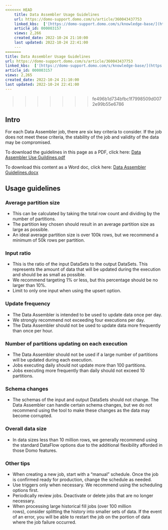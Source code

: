 ```yaml
---
<<<<<<< HEAD
    title: Data Assembler Usage Guidelines
    url: https://domo-support.domo.com/s/article/360043437753
    linked_kbs:  ['[https://domo-support.domo.com/s/knowledge-base/](https://domo-support.domo.com/s/knowledge-base/)', '[https://domo-support.domo.com/s/](https://domo-support.domo.com/s/)', '[https://domo-support.domo.com/s/topic/0TO5w000000ZammGAC](https://domo-support.domo.com/s/topic/0TO5w000000ZammGAC)', '[https://domo-support.domo.com/s/topic/0TO5w000000ZanzGAC](https://domo-support.domo.com/s/topic/0TO5w000000ZanzGAC)', '[https://domo-support.domo.com/s/article/360043437753](https://domo-support.domo.com/s/article/360043437753)', '[https://domo-support.domo.com/s/topic/0TO5w000000ZanzGAC/other-connection-methods](https://domo-support.domo.com/s/topic/0TO5w000000ZanzGAC/other-connection-methods)', '[https://domo-support.domo.com/s/article/360043429933](https://domo-support.domo.com/s/article/360043429933)', '[https://domo-support.domo.com/s/article/360043429953](https://domo-support.domo.com/s/article/360043429953)', '[https://domo-support.domo.com/s/article/360042925494](https://domo-support.domo.com/s/article/360042925494)', '[https://domo-support.domo.com/s/article/360043429913](https://domo-support.domo.com/s/article/360043429913)', '[https://domo-support.domo.com/s/article/4408174643607](https://domo-support.domo.com/s/article/4408174643607)', '[https://domo-support.domo.com/s/login/](https://domo-support.domo.com/s/login/)']
    article_id: 000003157
    views: 2,266
    created_date: 2022-10-24 21:10:00
    last updated: 2022-10-24 22:41:00
    ---
=======
title: Data Assembler Usage Guidelines
url: https://domo-support.domo.com/s/article/360043437753
linked_kbs:  ['[https://domo-support.domo.com/s/knowledge-base/](https://domo-support.domo.com/s/knowledge-base/)', '[https://domo-support.domo.com/s/](https://domo-support.domo.com/s/)', '[https://domo-support.domo.com/s/topic/0TO5w000000ZammGAC](https://domo-support.domo.com/s/topic/0TO5w000000ZammGAC)', '[https://domo-support.domo.com/s/topic/0TO5w000000ZanzGAC](https://domo-support.domo.com/s/topic/0TO5w000000ZanzGAC)', '[https://domo-support.domo.com/s/article/360043437753](https://domo-support.domo.com/s/article/360043437753)', '[https://domo-support.domo.com/s/topic/0TO5w000000ZanzGAC/other-connection-methods](https://domo-support.domo.com/s/topic/0TO5w000000ZanzGAC/other-connection-methods)', '[https://domo-support.domo.com/s/article/360043429933](https://domo-support.domo.com/s/article/360043429933)', '[https://domo-support.domo.com/s/article/360043429953](https://domo-support.domo.com/s/article/360043429953)', '[https://domo-support.domo.com/s/article/360042925494](https://domo-support.domo.com/s/article/360042925494)', '[https://domo-support.domo.com/s/article/360043429913](https://domo-support.domo.com/s/article/360043429913)', '[https://domo-support.domo.com/s/article/4408174643607](https://domo-support.domo.com/s/article/4408174643607)', '[https://domo-support.domo.com/s/login/](https://domo-support.domo.com/s/login/)']
article_id: 000003157
views: 2,265
created_date: 2022-10-24 21:10:00
last updated: 2022-10-24 22:41:00
---
```

>>>>>>> fe496b1d734bfbc1f7998509d0072e99b55e6786



Intro
-----


For each Data Assembler job, there are six key criteria to consider. If the job does not meet these criteria, the stability of the job and validity of the data may be compromised.


To download the guidelines in this page as a PDF, click here: [Data Assembler Use Guildines.pdf](https://domosoftware.sharepoint.com/:w:/s/CS-Edu-PublicFiles/ERBO89_2i6pGlbOHTqks8BgBIoFUb64nZLpUudBzPkiybA?e=PrEArK "Data Assembler Use Guildines.pdf")


To download this content as a Word doc, click here: [Data Assembler Guidelines.docx](https://domosoftware.sharepoint.com/:b:/s/CS-Edu-PublicFiles/EZKF17ais5lEo7jum1wiMpUB_jidsg1X0GvDChLwxjggwg?e=vSiDWs "Data Assembler Guidelines.docx")


Usage guidelines
----------------


### Average partition size


* This can be calculated by taking the total row count and dividing by the number of partitions.
* The partition key chosen should result in an average partition size as large as possible.
* An ideal average partition size is over 100k rows, but we recommend a minimum of 50k rows per partition.


### Input ratio


* This is the ratio of the input DataSets to the output DataSets. This represents the amount of data that will be updated during the execution and should be as small as possible.
* We recommend targeting 1% or less, but this percentage should be no larger than 10%.
* Limit to only one input when using the upsert option.


### Update frequency


* The Data Assembler is intended to be used to update data once per day.
* We strongly recommend not exceeding four executions per day.
* The Data Assembler should not be used to update data more frequently than once per hour.


### Number of partitions updating on each execution


* The Data Assembler should not be used if a large number of partitions will be updated during each execution.
* Jobs executing daily should not update more than 100 partitions.
* Jobs executing more frequently than daily should not exceed 10 partitions.


### Schema changes


* The schemas of the input and output DataSets should not change. The Data Assembler can handle certain schema changes, but we do not recommend using the tool to make these changes as the data may become corrupted.


### Overall data size


* In data sizes less than 10 million rows, we generally recommend using the standard DataFlow options due to the additional flexibility afforded in those Domo features.


### Other tips


* When creating a new job, start with a “manual” schedule. Once the job is confirmed ready for production, change the schedule as needed.
* Use triggers only when necessary. We recommend using the scheduling options first.
* Periodically review jobs. Deactivate or delete jobs that are no longer necessary.
* When processing large historical fill jobs (over 100 million rows), consider splitting the history into smaller sets of data. If the event of an error, you will be able to restart the job on the portion of data where the job failure occurred.
